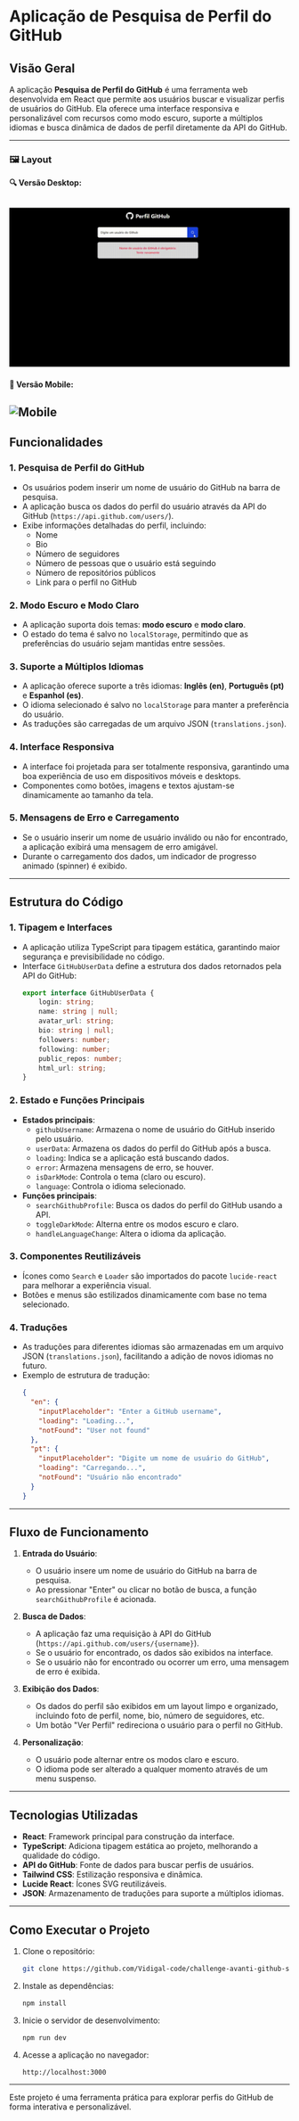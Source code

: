 # Aplicação de Pesquisa de Perfil do GitHub

## Visão Geral

A aplicação **Pesquisa de Perfil do GitHub** é uma ferramenta web desenvolvida em React que permite aos usuários buscar e visualizar perfis de usuários do GitHub. Ela oferece uma interface responsiva e personalizável com recursos como modo escuro, suporte a múltiplos idiomas e busca dinâmica de dados de perfil diretamente da API do GitHub.

---

### 🖼️ Layout

**🔍 Versão Desktop:**

![Desktop](https://github.com/Vidigal-code/challenge-avanti-github-s/blob/main/public/example/Desing-Avanti-Desktop.gif?raw=true)
---

**📱 Versão Mobile:**

![Mobile](assets/example/Desing-Avanti-Mobile.gif)
---

## Funcionalidades

### 1. **Pesquisa de Perfil do GitHub**
- Os usuários podem inserir um nome de usuário do GitHub na barra de pesquisa.
- A aplicação busca os dados do perfil do usuário através da API do GitHub (`https://api.github.com/users/`).
- Exibe informações detalhadas do perfil, incluindo:
    - Nome
    - Bio
    - Número de seguidores
    - Número de pessoas que o usuário está seguindo
    - Número de repositórios públicos
    - Link para o perfil no GitHub

### 2. **Modo Escuro e Modo Claro**
- A aplicação suporta dois temas: **modo escuro** e **modo claro**.
- O estado do tema é salvo no `localStorage`, permitindo que as preferências do usuário sejam mantidas entre sessões.

### 3. **Suporte a Múltiplos Idiomas**
- A aplicação oferece suporte a três idiomas: **Inglês (en)**, **Português (pt)** e **Espanhol (es)**.
- O idioma selecionado é salvo no `localStorage` para manter a preferência do usuário.
- As traduções são carregadas de um arquivo JSON (`translations.json`).

### 4. **Interface Responsiva**
- A interface foi projetada para ser totalmente responsiva, garantindo uma boa experiência de uso em dispositivos móveis e desktops.
- Componentes como botões, imagens e textos ajustam-se dinamicamente ao tamanho da tela.

### 5. **Mensagens de Erro e Carregamento**
- Se o usuário inserir um nome de usuário inválido ou não for encontrado, a aplicação exibirá uma mensagem de erro amigável.
- Durante o carregamento dos dados, um indicador de progresso animado (spinner) é exibido.

---

## Estrutura do Código

### 1. **Tipagem e Interfaces**
- A aplicação utiliza TypeScript para tipagem estática, garantindo maior segurança e previsibilidade no código.
- Interface `GitHubUserData` define a estrutura dos dados retornados pela API do GitHub:
  ```typescript
  export interface GitHubUserData {
      login: string;
      name: string | null;
      avatar_url: string;
      bio: string | null;
      followers: number;
      following: number;
      public_repos: number;
      html_url: string;
  }
  ```

### 2. **Estado e Funções Principais**
- **Estados principais**:
    - `githubUsername`: Armazena o nome de usuário do GitHub inserido pelo usuário.
    - `userData`: Armazena os dados do perfil do GitHub após a busca.
    - `loading`: Indica se a aplicação está buscando dados.
    - `error`: Armazena mensagens de erro, se houver.
    - `isDarkMode`: Controla o tema (claro ou escuro).
    - `language`: Controla o idioma selecionado.
- **Funções principais**:
    - `searchGithubProfile`: Busca os dados do perfil do GitHub usando a API.
    - `toggleDarkMode`: Alterna entre os modos escuro e claro.
    - `handleLanguageChange`: Altera o idioma da aplicação.

### 3. **Componentes Reutilizáveis**
- Ícones como `Search` e `Loader` são importados do pacote `lucide-react` para melhorar a experiência visual.
- Botões e menus são estilizados dinamicamente com base no tema selecionado.

### 4. **Traduções**
- As traduções para diferentes idiomas são armazenadas em um arquivo JSON (`translations.json`), facilitando a adição de novos idiomas no futuro.
- Exemplo de estrutura de tradução:
  ```json
  {
    "en": {
      "inputPlaceholder": "Enter a GitHub username",
      "loading": "Loading...",
      "notFound": "User not found"
    },
    "pt": {
      "inputPlaceholder": "Digite um nome de usuário do GitHub",
      "loading": "Carregando...",
      "notFound": "Usuário não encontrado"
    }
  }
  ```

---

## Fluxo de Funcionamento

1. **Entrada do Usuário**:
    - O usuário insere um nome de usuário do GitHub na barra de pesquisa.
    - Ao pressionar "Enter" ou clicar no botão de busca, a função `searchGithubProfile` é acionada.

2. **Busca de Dados**:
    - A aplicação faz uma requisição à API do GitHub (`https://api.github.com/users/{username}`).
    - Se o usuário for encontrado, os dados são exibidos na interface.
    - Se o usuário não for encontrado ou ocorrer um erro, uma mensagem de erro é exibida.

3. **Exibição dos Dados**:
    - Os dados do perfil são exibidos em um layout limpo e organizado, incluindo foto de perfil, nome, bio, número de seguidores, etc.
    - Um botão "Ver Perfil" redireciona o usuário para o perfil no GitHub.

4. **Personalização**:
    - O usuário pode alternar entre os modos claro e escuro.
    - O idioma pode ser alterado a qualquer momento através de um menu suspenso.

---

## Tecnologias Utilizadas

- **React**: Framework principal para construção da interface.
- **TypeScript**: Adiciona tipagem estática ao projeto, melhorando a qualidade do código.
- **API do GitHub**: Fonte de dados para buscar perfis de usuários.
- **Tailwind CSS**: Estilização responsiva e dinâmica.
- **Lucide React**: Ícones SVG reutilizáveis.
- **JSON**: Armazenamento de traduções para suporte a múltiplos idiomas.

---

## Como Executar o Projeto

1. Clone o repositório:
   ```bash
   git clone https://github.com/Vidigal-code/challenge-avanti-github-s
   ```

2. Instale as dependências:
   ```bash
   npm install
   ```

3. Inicie o servidor de desenvolvimento:
   ```bash
   npm run dev
   ```

4. Acesse a aplicação no navegador:
   ```
   http://localhost:3000
   ```

---

Este projeto é uma ferramenta prática para explorar perfis do GitHub de forma interativa e personalizável.
